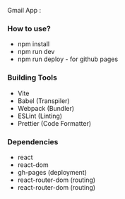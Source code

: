 Gmail App :

### How to use?

- npm install
- npm run dev
- npm run deploy - for github pages

### Building Tools

- Vite
- Babel (Transpiler)
- Webpack (Bundler)
- ESLint (Linting)
- Prettier (Code Formatter)

### Dependencies

- react
- react-dom
- gh-pages (deployment)
- react-router-dom (routing)
- react-router-dom (routing)
